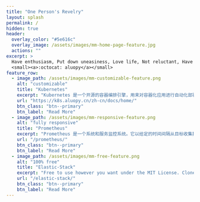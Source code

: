 ```yaml
---
title: "One Person's Revelry"
layout: splash
permalink: /
hidden: true
header:
  overlay_color: "#5e616c"
  overlay_image: /assets/images/mm-home-page-feature.jpg
  actions: ""
excerpt: >
  Have enthusiasm, Put down uneasiness, Love life, Not reluctant, Have expectations.<br />
  <small><a>:octocat: aluopy</a></small>
feature_row:
  - image_path: /assets/images/mm-customizable-feature.png
    alt: "customizable"
    title: "Kubernetes"
    excerpt: "Kubernetes 是一个开源的容器编排引擎，用来对容器化应用进行自动化部署、 扩缩和管理。该项目托管在 CNCF。"
    url: "https://k8s.aluopy.cn/zh-cn/docs/home/"
    btn_class: "btn--primary"
    btn_label: "Read More"
  - image_path: /assets/images/mm-responsive-feature.png
    alt: "fully responsive"
    title: "Prometheus"
    excerpt: "Prometheus 是一个系统和服务监控系统。它以给定的时间间隔从目标收集指标，评估表达式，显示结果，并在指定条件时触发警报。"
    url: "/prometheus/"
    btn_class: "btn--primary"
    btn_label: "Read More"
  - image_path: /assets/images/mm-free-feature.png
    alt: "100% free"
    title: "Elastic-Stack"
    excerpt: "Free to use however you want under the MIT License. Clone it, fork it, customize it... whatever!"
    url: "/elastic-stack/"
    btn_class: "btn--primary"
    btn_label: "Read More"      
---
```


